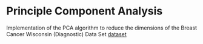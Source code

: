 # Principle Component Analysis

Implementation of the PCA algorithm to reduce the dimensions of the Breast Cancer Wisconsin (Diagnostic) Data Set [dataset](https://www.kaggle.com/datasets/uciml/breast-cancer-wisconsin-data)
